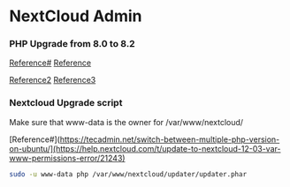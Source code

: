 # NextCloud Admin

### PHP Upgrade from 8.0 to 8.2

[Reference#](https://tecadmin.net/switch-between-multiple-php-version-on-ubuntu/) 
[Reference](https://www.digitalocean.com/community/tutorials/how-to-run-multiple-php-versions-on-one-server-using-apache-and-php-fpm-on-centos-8)

[Reference2](https://php.watch/articles/install-php82-ubuntu-debian)
[Reference3](https://www.vetechno.in/how-to-uninstall-php-apache-and-mysql-on-ubuntu-20-04-lts/#First_we_remove_PHP_from_Ubuntu)

### Nextcloud Upgrade script 

Make sure that www-data is the owner for /var/www/nextcloud/ 

[Reference#](https://tecadmin.net/switch-between-multiple-php-version-on-ubuntu/](https://help.nextcloud.com/t/update-to-nextcloud-12-03-var-www-permissions-error/21243) 


```bash
sudo -u www-data php /var/www/nextcloud/updater/updater.phar
```
